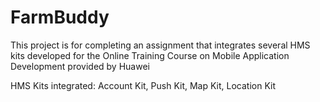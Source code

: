 # FarmBuddy
This project is for completing an assignment that integrates several HMS kits developed for the Online Training Course on Mobile Application Development provided by Huawei

HMS Kits integrated: Account Kit, Push Kit, Map Kit, Location Kit 
